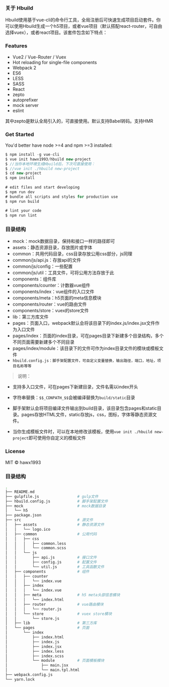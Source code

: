 
### 关于 Hbuild
    


Hbuild使用基于vue-cli的命令行工具，全局注册后可快速生成项目启动套件。你可以使用Hbuild生成一个h5项目，或者vue项目（默认搭配react-router，可自由选择vuex），或者react项目。该套件包含如下特点：
    
### Features
       
- Vue2 / Vue-Router / Vuex
- Hot reloading for single-file components
- Webpack 2 
- ES6
- LESS
- SASS
- React
- zepto
- autoprefixer
- mock server
- eslint

其中zepto是默认全局引入的，可直接使用。默认支持Babel转码。支持HMR
    
    
### Get Started
    
    
You'd better have node >=4 and npm >=3 installed:
    
```javascript
$ npm install -g vue-cli
$ vue init hawx1993/hbuild new-project
$ //当你本地环境生成Hbuild后，下次可直接使用：
$ //vue init ./hbuild new-project
$ cd new-project
$ npm install
 
# edit files and start developing
$ npm run dev
# bundle all scripts and styles for production use
$ npm run build
 
# lint your code
$ npm run lint
```
    
### 目录结构


- mock：mock数据目录，保持和接口一样的路径即可
- assets：静态资源目录，存放图片或字体
- common：共用代码目录，css目录存放公用css部分，js同理
- common/js/api.js：存放api的文件
- common/js/config：一些配置
- common/js/util：工具文件，可将公用方法存放于此
- components：组件库
- components/counter：计数器vue组件
- components/index：vue组件的入口文件
- components/meta：h5页面的meta信息模块
- components/router：vue的路由文件
- components/store：vuex的store文件
- lib：第三方库文件
- pages：页面入口，webpack默认会将该目录下的index.js/index.jsx文件作为入口文件
- pages/index：页面的index目录，可在pages目录下新建多个目录结构，多个不同页面需要新建多个不同目录
- pages/index/module：该目录下的文件可作为index目录文件的模块或模板文件
- `hbuild.config.js：脚手架配置文件，可自定义变量替换，输出路径，端口，地址，项目名称等等`

>说明：

- 支持多入口文件，可在pages下新建目录，文件名需以index开头

- 字符串替换：`$$_CDNPATH_$$`会被编译替换为`build/static`目录

- 脚手架默认会将项目编译文件输出到build目录，该目录包含pages和static目录。pages存放HTML文件，static存放js，css，图标，字体等静态资源文件。
- 当你生成模板文件时，可以在本地修改该模板，使用`vue init ./hbuild new-project`即可使用你自定义的模板文件


### License
    
MIT © hawx1993

### 目录结构

```bash
.
├── README.md
├── gulpfile.js                 # gulp文件
├── hbuild.config.js            # 脚手架配置文件
├── mock                        # mock数据目录
│   └── h5
├── package.json    
├── src                         # 源文件 
│   ├── assets                  # 静态资源文件
│   │   └── logo.ico
│   ├── common                  # 公用代码
│   │   ├── css
│   │   │   ├── common.less
│   │   │   └── common.scss
│   │   └── js
│   │       ├── api.js          # 接口文件
│   │       ├── config.js       # 配置文件
│   │       └── util.js         # 工具函数文件
│   ├── components              # 组件
│   │   ├── counter
│   │   │   └── index.vue
│   │   ├── index
│   │   │   └── index.vue
│   │   ├── meta                # h5 meta头部信息模块
│   │   │   └── index.html
│   │   ├── router              # vue路由模块
│   │   │   └── router.js
│   │   └── store               # vuex store模块
│   │       └── store.js
│   ├── lib                     # 第三方库 
│   └── pages                   # 页面    
│       └── index
│           ├── index.html
│           ├── index.js
│           ├── index.jsx
│           ├── index.less
│           ├── index.scss
│           └── module          # 页面模板模块
│               ├── main.jsx
│               └── main.tpl.html
├── webpack.config.js
└── yarn.lock
```
